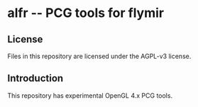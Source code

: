 alfr -- PCG tools for flymir
============================

License
-------

Files in this repository are licensed under the AGPL-v3 license.

Introduction
------------

This repository has experimental OpenGL 4.x PCG tools.
